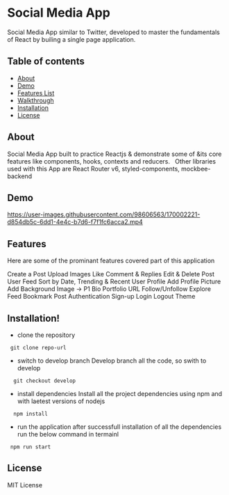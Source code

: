 # Social Media App

Social Media App similar to Twitter, developed to master the fundamentals of React by builing a single page application.

## Table of contents

- [About](#about)
- [Demo](#demo)
- [Features List](#features)
- [Walkthrough](#walkthrough)
- [Installation](#installation)
- [License](#license)

## About

Social Media App built to practice Reactjs & demonstrate some of &its core features like components, hooks, contexts and reducers.
&nbsp;
Other libraries used with this App are React Router v6, styled-components, mockbee-backend

## Demo



https://user-images.githubusercontent.com/98606563/170002221-d854db5c-6dd1-4e4c-b7d6-f7f1fc6acca2.mp4



## Features

Here are some of the prominant features covered part of this application

Create a Post
Upload Images 
Like
Comment & Replies
Edit & Delete Post
User Feed
Sort by Date, Trending & Recent
User Profile
Add Profile Picture
Add Background Image → P1
Bio
Portfolio URL
Follow/Unfollow
Explore Feed
Bookmark Post
Authentication
Sign-up
Login
Logout
Theme

## Installation!

- clone the repository

```
 git clone repo-url

```

- switch to develop branch
  Develop branch all the code, so swith to develop

```
  git checkout develop
```

- install dependencies
  Install all the project dependencies using npm and with laetest versions of nodejs

```
  npm install
```

- run the application
  after successfull installation of all the dependencies run the below command in termainl

```
 npm run start
```

## License

MIT License

